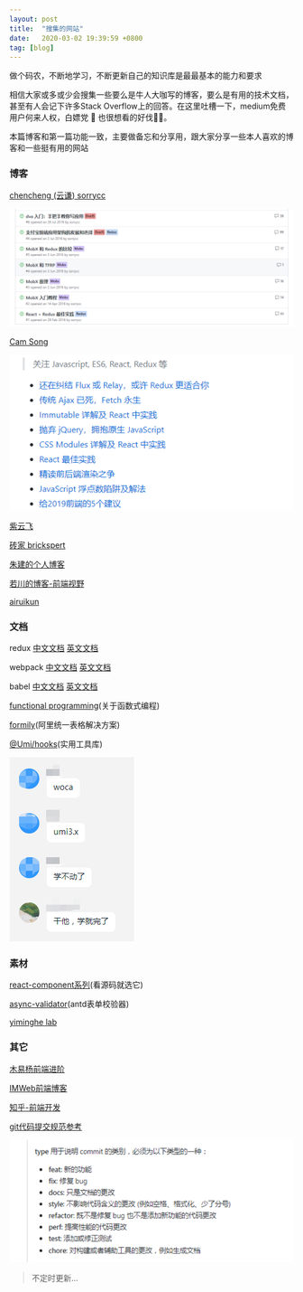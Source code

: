 ```yaml
---
layout: post
title:  "搜集的网站"
date:   2020-03-02 19:39:59 +0800
tag: [blog]
---
```



做个码农，不断地学习，不断更新自己的知识库是最最基本的能力和要求

相信大家或多或少会搜集一些要么是牛人大咖写的博客，要么是有用的技术文档，甚至有人会记下许多Stack Overflow上的回答。在这里吐槽一下，medium免费用户何来人权，白嫖党 :lemon: 也很想看的好伐:lemon::lemon:。

本篇博客和第一篇功能一致，主要做备忘和分享用，跟大家分享一些本人喜欢的博客和一些挺有用的网站

### 博客
[chencheng (云谦) sorrycc](https://github.com/sorrycc/blog/issues?page=2&q=is%3Aissue+is%3Aopen)

![sorrycc](/assets/sorrycc.png)

[Cam Song](https://github.com/camsong/blog)

![camsong](/assets/camsong.png)

[紫云飞](https://www.cnblogs.com/ziyunfei/)

[砖家 brickspert](https://github.com/brickspert/blog)

[朱建的个人博客](https://github.com/laughing-pic-zhu/blog)

[若川的博客-前端视野](https://www.lxchuan12.cn/posts/#%E6%96%87%E7%AB%A0%E5%88%97%E8%A1%A8)

[airuikun](https://github.com/airuikun/blog)

### 文档
redux [中文文档](http://cn.redux.js.org/) [英文文档](https://redux.js.org/introduction/getting-started/)

webpack [中文文档](https://webpack.docschina.org/concepts/) [英文文档](https://webpack.js.org/concepts/)

babel [中文文档](https://babel.docschina.org/docs/en/) [英文文档](https://babeljs.io/docs/en/)

[functional programming](https://jigsawye.gitbooks.io/mostly-adequate-guide/ch1.html)(关于函数式编程)

[formily](https://formilyjs.org/)(阿里统一表格解决方案)

[@Umi/hooks](https://hooks.umijs.org/zh-CN/)(实用工具库)

![干他](/assets/ganta.png)
### 素材
[react-component系列](https://github.com/react-component)(看源码就选它)

[async-validator](https://github.com/yiminghe/async-validator)(antd表单校验器)

[yiminghe lab](http://yiminghe.me/lab/playground/)
### 其它
[木易杨前端进阶](https://muyiy.cn/question/)

[IMWeb前端博客](https://imweb.io/topic/tab/all)

[知乎-前端开发](https://www.zhihu.com/topic/19550901/hot)

[git代码提交规范参考](https://github.com/XXHolic/blog/issues/16)

![git代码提交规范参考](/assets/gitcommit.png)

>不定时更新...

[github-emoji]: https://gist.github.com/rxaviers/7360908
